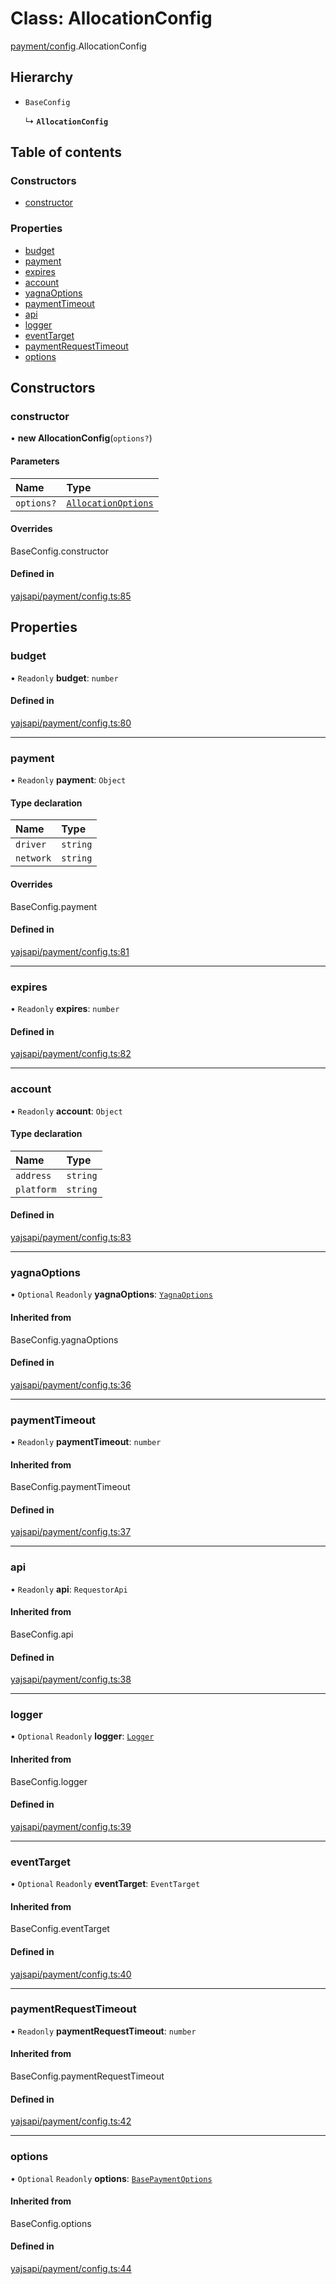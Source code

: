 # Class: AllocationConfig

[payment/config](../modules/payment_config.md).AllocationConfig

## Hierarchy

- `BaseConfig`

  ↳ **`AllocationConfig`**

## Table of contents

### Constructors

- [constructor](payment_config.AllocationConfig.md#constructor)

### Properties

- [budget](payment_config.AllocationConfig.md#budget)
- [payment](payment_config.AllocationConfig.md#payment)
- [expires](payment_config.AllocationConfig.md#expires)
- [account](payment_config.AllocationConfig.md#account)
- [yagnaOptions](payment_config.AllocationConfig.md#yagnaoptions)
- [paymentTimeout](payment_config.AllocationConfig.md#paymenttimeout)
- [api](payment_config.AllocationConfig.md#api)
- [logger](payment_config.AllocationConfig.md#logger)
- [eventTarget](payment_config.AllocationConfig.md#eventtarget)
- [paymentRequestTimeout](payment_config.AllocationConfig.md#paymentrequesttimeout)
- [options](payment_config.AllocationConfig.md#options)

## Constructors

### constructor

• **new AllocationConfig**(`options?`)

#### Parameters

| Name | Type |
| :------ | :------ |
| `options?` | [`AllocationOptions`](../interfaces/payment_allocation.AllocationOptions.md) |

#### Overrides

BaseConfig.constructor

#### Defined in

[yajsapi/payment/config.ts:85](https://github.com/golemfactory/yajsapi/blob/dec68b9/yajsapi/payment/config.ts#L85)

## Properties

### budget

• `Readonly` **budget**: `number`

#### Defined in

[yajsapi/payment/config.ts:80](https://github.com/golemfactory/yajsapi/blob/dec68b9/yajsapi/payment/config.ts#L80)

___

### payment

• `Readonly` **payment**: `Object`

#### Type declaration

| Name | Type |
| :------ | :------ |
| `driver` | `string` |
| `network` | `string` |

#### Overrides

BaseConfig.payment

#### Defined in

[yajsapi/payment/config.ts:81](https://github.com/golemfactory/yajsapi/blob/dec68b9/yajsapi/payment/config.ts#L81)

___

### expires

• `Readonly` **expires**: `number`

#### Defined in

[yajsapi/payment/config.ts:82](https://github.com/golemfactory/yajsapi/blob/dec68b9/yajsapi/payment/config.ts#L82)

___

### account

• `Readonly` **account**: `Object`

#### Type declaration

| Name | Type |
| :------ | :------ |
| `address` | `string` |
| `platform` | `string` |

#### Defined in

[yajsapi/payment/config.ts:83](https://github.com/golemfactory/yajsapi/blob/dec68b9/yajsapi/payment/config.ts#L83)

___

### yagnaOptions

• `Optional` `Readonly` **yagnaOptions**: [`YagnaOptions`](../modules/executor_executor.md#yagnaoptions)

#### Inherited from

BaseConfig.yagnaOptions

#### Defined in

[yajsapi/payment/config.ts:36](https://github.com/golemfactory/yajsapi/blob/dec68b9/yajsapi/payment/config.ts#L36)

___

### paymentTimeout

• `Readonly` **paymentTimeout**: `number`

#### Inherited from

BaseConfig.paymentTimeout

#### Defined in

[yajsapi/payment/config.ts:37](https://github.com/golemfactory/yajsapi/blob/dec68b9/yajsapi/payment/config.ts#L37)

___

### api

• `Readonly` **api**: `RequestorApi`

#### Inherited from

BaseConfig.api

#### Defined in

[yajsapi/payment/config.ts:38](https://github.com/golemfactory/yajsapi/blob/dec68b9/yajsapi/payment/config.ts#L38)

___

### logger

• `Optional` `Readonly` **logger**: [`Logger`](../interfaces/utils_logger.Logger.md)

#### Inherited from

BaseConfig.logger

#### Defined in

[yajsapi/payment/config.ts:39](https://github.com/golemfactory/yajsapi/blob/dec68b9/yajsapi/payment/config.ts#L39)

___

### eventTarget

• `Optional` `Readonly` **eventTarget**: `EventTarget`

#### Inherited from

BaseConfig.eventTarget

#### Defined in

[yajsapi/payment/config.ts:40](https://github.com/golemfactory/yajsapi/blob/dec68b9/yajsapi/payment/config.ts#L40)

___

### paymentRequestTimeout

• `Readonly` **paymentRequestTimeout**: `number`

#### Inherited from

BaseConfig.paymentRequestTimeout

#### Defined in

[yajsapi/payment/config.ts:42](https://github.com/golemfactory/yajsapi/blob/dec68b9/yajsapi/payment/config.ts#L42)

___

### options

• `Optional` `Readonly` **options**: [`BasePaymentOptions`](../interfaces/payment_config.BasePaymentOptions.md)

#### Inherited from

BaseConfig.options

#### Defined in

[yajsapi/payment/config.ts:44](https://github.com/golemfactory/yajsapi/blob/dec68b9/yajsapi/payment/config.ts#L44)
